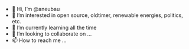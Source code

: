 - 👋 Hi, I’m @aneubau
- 👀 I’m interested in open source, oldtimer, renewable energies, politics, etc.
- 🌱 I’m currently learning all the time
- 💞️ I’m looking to collaborate on ...
- 📫 How to reach me ...

<!---
aneubau/aneubau is a ✨ special ✨ repository because its `README.md` (this file) appears on your GitHub profile.
You can click the Preview link to take a look at your changes.
--->
